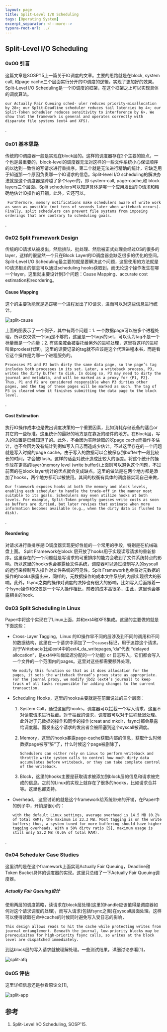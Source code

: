 ```yaml
---
layout: page
title: Split-Level I/O Scheduling
tags: [Operating System]
excerpt_separator: <!--more-->
typora-root-url: ../
---
```




## Split-Level I/O Scheduling



### 0x00 引言

  这篇文章是SOSP‘15上一篇关于IO调度的文章。主要的思路就是在block, system call, 和page cache三个层面实行分开的IO调度的逻辑，实现了更加好的效果。Split-Level I/O Scheduling是一个IO调度的框架，在这个框架之上可以实现具体的调度算法。

```
our Actually Fair Queuing sched- uler reduces priority-misallocation by 28×; our Split-Deadline scheduler reduces tail latencies by 4×; our Split-Token scheduler reduces sensitivity to interference by 6×. We show that the framework is general and operates correctly with disparate file systems (ext4 and XFS).
```

.

### 0x01 基本思路

 传统的IO调度器一般是实现在block层的。这样的调度器存在2个主要的缺点，一个也是最重要的，block-level的调度器无法对这样的一些文件系统小心保证顺序的以达到一致性的写请求进行重排序。第二个就是无法进行精确的统计，它缺乏用于知道那一个原因负责哪一个IO请求的信息。Split-level I/O scheduling的解决办法就是这个调度器是跨越了多个layer的，即 system-call, page-cache,和 block layers三个层面。Split schedulers可以知道具体是哪一个应用发出的IO请求和精确地估计IO操作的开销。此外，它还可以，

```
 Furthermore, memory notifications make schedulers aware of write work as soon as possible (not tens of seconds later when writeback occurs). Finally, split schedulers can prevent file systems from imposing orderings that are contrary to scheduling goals.
```

.

### 0x02 Split Framework Design

 传统的IO请求从被发出，然后排队、批处理、然后被正式处理会经过OS的很多的layer，这样的很显然一个只在Block Layer的IO调度器会缺乏很多的优化的空间。 Split-Level I/O Scheduling最主要的就是要解决这个问题，这里使用的方法就是IO请求相关的信息可以通过scheduling hooks获取到，而无论这个操作发生在哪一个layer。这里就主要设计到3个问题：Cause Mapping、accurate cost estimation和reordering。



#### Cause Mapping

  这个的主要功能就是追踪哪一个进程发出了IO请求，进而可以对这些信息进行统计。

![split-cause](/assets/images/split-cause.png)

  上面的图表示了一个例子，其中有两个问题：1. 一个数据page可以被多个进程处理，所以仅仅做一个tag是不够的，这里是一个tags的set，可以认为tag不是一个标量而是一个向量；2. 有些亲戚会被委托给另外的进程处理，这里将这样的进程叫做proxies(代理)，这里的话要记录的tag就不应该是这个代理进程本书，而是看它这个操作是为哪一个进程服务的。

```
Processes P1 and P2 both dirty the same data page, so the page’s tag includes both processes in its set. Later, a writeback process, P3, writes the dirty buffer to disk. In doing so, P3 may need to dirty the journal and metadata, and will be marked as a proxy for {P1, P2}. Thus, P1 and P2 are considered responsible when P3 dirties other pages, and the tag of these pages will be marked as such. The tag of P3 is cleared when it finishes submitting the data page to the block level.
```

.

#### Cost Estimation

   执行IO操作成本也是做出调度决策的一个重要因素，比如消耗存储设备的适合or其它的一些标准。这里统计的最好的地方是在靠近的硬件的地方。在Block层，写入的位置是已经知道了的。此外，不会因为实际读取的吃page cache而操作多估计，也不会因为没有统计到例如写入日志而造成少估计。不过这里存在的一个问题就是写入时候的page cache。由于写入的数据可以会被保存到buffer中一段比较长的时间，才会被flush。这样的话会对统计造成比较大的误差。将这个统计的操作放在更高的layer(memory level (write buffer))上面则可以避免这个问题，不过前面的在block layer统计的优点就会变成缺点。这里的做法是在两个地方都是添加了hooks，两个地方都可以被使用。其间的权衡有具体的调度器实现自己来做，

```
Our framework exposes hooks at both the memory and block levels, enabling each scheduler to handle the trade-off in the manner most suitable to its goals. Schedulers may even utilize hooks at both levels. For example, Split-Token promptly guesses write costs as soon as buffers are dirtied, but later revises that estimate when more information becomes available (e.g., when the dirty data is flushed to disk).
```

.

#### Reordering

  对请求进行重排序是IO调度器实现更好性能的一个常用的手段，特别是在机械磁盘上面。 Split Framework在block 层开放了hooks用于实现读写请求的重新排序。这里存在的一个问题就是写请求的可重排序的能力会收到了文件系统特点的影响。所以这里的hooks也会暴露给文件系统，调度器可以通过控制写入的syscall的运行来控制写入操作对文件系统的可见性。Split Framework也会将对元数据的操作的hooks暴露出来，同样的，元数据操作的成本文件系统的内部实现很大的影响。此外，fsync之类的操作对调度的决择也有很大的影响，比如写入后面跟着一个fsync操作和仅仅是一个写入操作相比，前者的成本高很多，由此，这里也会暴露相关的hook.



### 0x03 Split Scheduling in Linux

  Paper中将这个实现在了Linux上面，并和ext4和XFS集成。这里的主要做的就是下面这些：

* Cross-Layer Tagging，Linux 的IO操作早不同的层涉及到不同的调用和不同的数据结构，这里在一个请求中添加了一个`causes`标记，用于追踪这个请求。对于Writeback(比如ext4中的ext4_da_writepages,“da”代表 “delayed allocation”，是ext4中叫做延迟分配的一个功能) or 日志写入，它们都会写入一个文件的一个范围内的pages。这里对这些都需要额外处理，

  ```
  We modify this function so that as it does allocation for the pages, it sets the writeback thread’s proxy state as appropriate. For the journal proxy, we modify jbd2 (ext4’s journal) to keep track of all tasks responsible for adding changes to the current transaction.
  ```

* Scheduling Hooks，这里的hooks主要就是在前面说过的三个层面：

  1. System Call，通过这里的hooks，调度器可以拦截一个写入请求，这里不对读取请求进行拦截。对于拦截的请求，调度器可以对于进程延迟处理。此外对于元数据的操作和同步的操作(creat and mkdir，fsync)都会暴露给调度器。而发出这个请求的发出者会被阻塞到这个syscall被调度。

  2. Memory，这里的hooks暴露page-cache获取内部的信息，获取什么时候数据page被写“脏”了，什么时候这个page被删除了，

     ```
     Schedulers can either rely on Linux to perform writeback and throttle write system calls to control how much dirty data accumulates before writeback, or they can take complete control of the writeback.
     ```

  3. Block，这里的hooks主要是获取请求被添加到block层的信息和请求被完成的信息。之前的Linux的实现上就存在了很多的hooks，比如请求合并等。这里也都支持。

* Overhead， 这里讨论的就是这个framework给系统带来的开销，在Paper中的例子中，开销是很小的：

  ```
  with the default Linux settings, average overhead is 14.5 MB (0.2% of total RAM); the maximum is 23.3 MB. Most tagging is on the write buffers; thus, a system tuned for more buffering should have higher tagging overheads. With a 50% dirty ratio [5], maximum usage is still only 52.2 MB (0.6% of total RAM).
  ```

.

### 0x04 Scheduler Case Studies

  这里讲的是在这个framework上面实现Actually Fair Queuing，Deadline和Token Bucket具体的调度器的实现。这里只总结了一下Actually Fair Queuing调度器。

##### Actually Fair Queuing设计

  使用两层的调度策略，读请求在block层处理(这里的handle应该值得是调度器如何对这个请求调度的处理)，而写入请求(包括fsync之类)在syscall层面处理。这样可以使得读取在命中cache的时候同时避免写入受日志的影响，

```
This design allows reads to hit the cache while protecting writes from journal entanglement. Beneath the journal, low-priority blocks may be prerequisites for high-priority fsync calls, so writes at the block level are dispatched immediately.
```

到达block层的写入请求就被理解处理。一些测试结果，详细讨论参看[1]，

![split-afq](/assets/images/split-afq.png)



### 0x05 评估

 这里详细信息还是参看原论文[1],

![split-app](/assets/images/split-app.png) 



## 参考

1. Split-Level I/O Scheduling, SOSP'15.